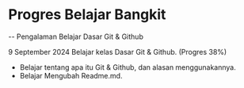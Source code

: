 # Progres Belajar Bangkit
--
Pengalaman Belajar Dasar Git & Github

9 September 2024
Belajar kelas Dasar Git & Github. (Progres 38%)
* Belajar tentang apa itu Git & Github, dan alasan menggunakannya.
* Belajar Mengubah Readme.md.
